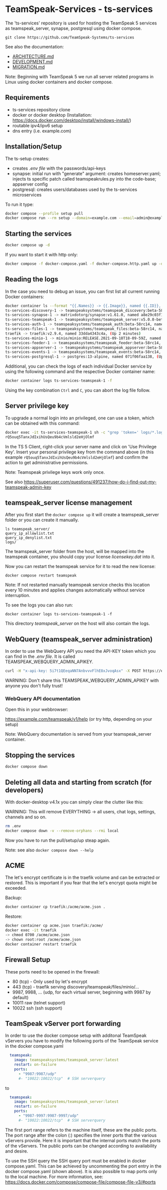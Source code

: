 # TeamSpeak-Services - ts-services

The 'ts-services' repository is used for hosting the TeamSpeak 5 services as teamspeak_server, synapse, postgresql using docker compose.

    git clone https://github.com/TeamSpeak-Systems/ts-services

See also the documentation: 
* [ARCHITECTURE.md](ARCHITECTURE.md)
* [DEVELOPMENT.md](DEVELOPMENT.md)
* [MIGRATION.md](MIGRATION.md)

Note: Beginning with TeamSpeak 5 we run all server related programs in Linux using docker containers and docker compose.

## Requirements
* ts-services repository clone
* docker or docker desktop (Installation: https://docs.docker.com/desktop/install/windows-install/)
* routable ipv4/ipv6 setup
* dns entry (i.e. example.com)

## Installation/Setup

The ts-setup creates:
* creates *.env file* with the passwords/api-keys
* synapse: initial run with "generate" argument: creates homeserver.yaml; injects ts specific patch called teamspeakrules.py into the code-base; appserver config
* postgresql: creates users/databases used by the ts-services microservices

To run it type:
```sh
docker compose --profile setup pull
docker compose run --rm setup --domain=example.com --email=admin@example.com
```

## Starting the services

```sh
docker compose up -d
```

If you want to start it with http only:
```sh
docker compose -f docker-compose.yaml -f docker-compose.http.yaml up -d
```

## Reading the logs

In the case you need to debug an issue, you can first list all current running Docker containers:

```sh
docker container ls --format "{{.Names}} -> {{.Image}}, named {{.ID}}, ({{.Status}})"
ts-services-discovery-1 -> teamspeaksystems/teamspeak_discovery:beta-58rc14, named 5fea456a1100, (Up 2 minutes)
ts-services-synapse-1 -> matrixdotorg/synapse:v1.61.0, named a8e29c03f129, (Up 2 minutes (healthy))
ts-services-teamspeak-1 -> teamspeaksystems/teamspeak_server:v5.0.0-beta14-rc2, named 28e9c6618e0c, (Up 2 minutes)
ts-services-auth-1 -> teamspeaksystems/teamspeak_auth:beta-58rc14, named 1554a8ebc19f, (Up 2 minutes)
ts-services-files-1 -> teamspeaksystems/teamspeak_files:beta-58rc14, named e5e36ef49577, (Up 2 minutes)
traefik -> traefik:v2.9.4, named 33dda4343c4a, (Up 2 minutes)
ts-services-minio-1 -> minio/minio:RELEASE.2021-09-18T18-09-59Z, named 408ab6fb0605, (Up 2 minutes)
ts-services-feeder-1 -> teamspeaksystems/teamspeak_feeder:beta-58rc14, named fa6cb337ea24, (Up 2 minutes)
ts-services-appserver-1 -> teamspeaksystems/teamspeak_appserver:beta-58rc14, named df8e347a9495, (Up 2 minutes)
ts-services-events-1 -> teamspeaksystems/teamspeak_events:beta-58rc14, named 92e0b2f6da88, (Up 2 minutes)
ts-services-postgresql-1 -> postgres:13-alpine, named 071f06faa138, (Up 2 minutes)
```


Additional, you can check the logs of each individual Docker service by using the following command and the respective Docker container name:

```sh
docker container logs ts-services-teamspeak-1 -f
```

Using the key combination `Ctrl` and `C`, you can abort the log file follow.

## Server privilege key

To upgrade a normal login into an privileged, one can use a token, which can be obtained with this command:

```sh
docker exec -it ts-services-teamspeak-1 sh -c "grep 'token=' logs/*.log | cut -d '=' -f 2" | tail -n 1
rQ5ouq5TanxJdIxihUsQeu9b4cVmlsld2eHjOlmf
```

In the TS 5 Client, right-click your server name and click on 'Use Privilege Key'. Insert your personal privilege key from the command above (in this example `rQ5ouq5TanxJdIxihUsQeu9b4cVmlsld2eHjOlmf`) and confirm the action to get administrative permissions.

Note: Teamspeak privilege keys work only once.

See also https://superuser.com/questions/491237/how-do-i-find-out-my-teamspeak-admin-key

## teamspeak_server license management

After you first start the `docker compose up` it will create a teamspeak_server folder or you can create it manually.

    ls teamspeak_server/
    query_ip_allowlist.txt
    query_ip_denylist.txt
    logs/

The teamspeak_server folder from the host, will be mapped into the teamspeak container, you should copy your license *licensekey.dat* into it.

Now you can restart the teamspeak service for it to read the new license:

    docker compose restart teamspeak

Note: If not restarted manually teamspeak service checks this location every 10 minutes and applies changes automatically without service interruption.

To see the logs you can also run:

    docker container logs ts-services-teamspeak-1 -f

This directory *teamspeak_server* on the host will also contain the logs.

## WebQuery (teamspeak_server administration)

In order to use the WebQuery API you need the API-KEY token which you can find in the *.env file*. It is called TEAMSPEAK_WEBQUERY_ADMIN_APIKEY.

```sh
curl -H "x-api-key: 5i7t1QEeqaNN7AnbvvvFlhE8xJvoqAsx" -X POST https://example.com/teamspeak/v1/serverinfo | jq -C '.'
```

WARNING: Don't share this TEAMSPEAK_WEBQUERY_ADMIN_APIKEY with anyone you don't fully trust!

### WebQuery API documentation

Open this in your webbrowser:

https://example.com/teamspeak/v1/help (or try http, depending on your setup)

Note: WebQuery documentation is served from your teamspeak_server container.

## Stopping the services

```sh
docker compose down
```

## Deleting all data and starting from scratch (for developers)

With docker-desktop v4.1x you can simply clear the clutter like this:

WARNING: This will remove EVERYTHING -> all users, chat logs, settings, channels and so on.

```sh
rm .env
docker compose down -v --remove-orphans --rmi local
```

Now you have to run the pull/setup/up steap again.

Note: see also `docker compose down --help`

## ACME

The let's encrypt certificate is in the traefik volume and can be extracted or restored. This is important if you fear that the let's encrypt quota might be exceeded.

Backup:
```sh
docker container cp traefik:/acme/acme.json .
```

Restore:
```sh
docker container cp acme.json traefik:/acme/
docker exec -it traefik
-> chmod 0700 /acme/acme.json
-> chown root:root /acme/acme.json
docker container restart traefik
```

## Firewall Setup
These ports need to be opened in the firewall:
- 80 (tcp) - Only used by let's encrypt
- 443 (tcp) - traefik serving discovery/teamspeak/files/minio/...
- 9987, 9988, ... (udp, for each virtual server, beginning with 9987 by default)
- 10011 raw (telnet support)
- 10022 ssh (ssh support)

## TeamSpeak vServer port forwarding
In order to use the docker compose setup with additonal TeamSpeak vServers you have to modify the following ports of the TeamSpeak service in the docker compose.yaml
```yaml
  teamspeak:
    image: teamspeaksystems/teamspeak_server:latest
    restart: on-failure
    ports:
      - "9987:9987/udp"
      #- "10022:10022/tcp"  # SSH serverquery
```
to
```yaml
  teamspeak:
    image: teamspeaksystems/teamspeak_server:latest
    restart: on-failure
    ports:
      - "9987-9997:9987-9997/udp"
      #- "10022:10022/tcp"  # SSH serverquery
```
The first port range refers to the machine itself, these are the public ports. The port range after the colon (:) specifies the inner ports that the various vServers provide. Here it is important that the internal ports match the ports of the vServers. The public ports can be changed according to availability and desire.

To use the SSH query the SSH query port must be enabled in docker compose.yaml. This can be achieved by uncommenting the port entry in the docker compose.yaml (shown above). It is also possible to map ports only to the local machine. For more information, see: https://docs.docker.com/compose/compose-file/compose-file-v3/#ports
